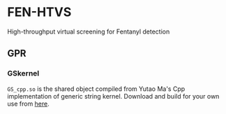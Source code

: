 # FEN-HTVS

High-throughput virtual screening for Fentanyl detection

## GPR

### GSkernel

`GS_cpp.so` is the shared object compiled from Yutao Ma's Cpp implementation of generic string kernel. Download and build for your own use from [here](https://github.com/tommayutao/ELP-Screening/tree/main/GS_cpp).
